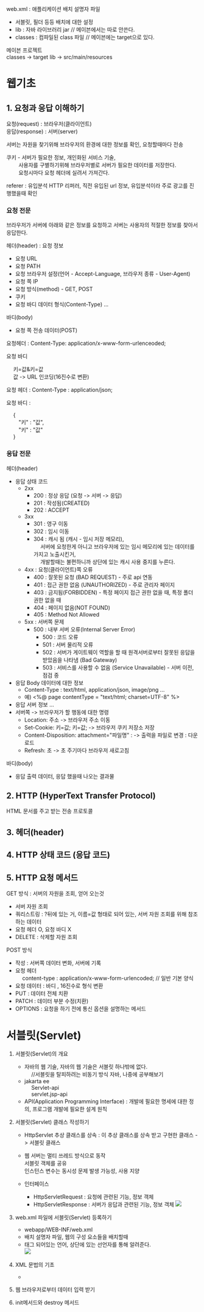 web.xml : 애플리케이션 배치 설명자 파일
- 서블릿, 필더 등등 배치에 대한 설정
- lib : 자바 라이브러리 jar // 메이븐에서는 따로 안쓴다.
- classes : 컴파일된 class 파일 // 메이븐에는 target으로 있다.

메이븐 프로젝트<br>
classes -> target
lib -> src/main/resources

# 웹기초
## 1. 요청과 응답 이해하기
요청(request) : 브라우저(클라이언트)<br>
응답(response) : 서버(server)

서버는 자원을 찾기위해 브라우저의 환경에 대한 정보를 확인, 요청할때마다 전송

쿠키 - 서버가 필요한 정보, 개인화된 서비스 기술, <br>
&emsp;&emsp; 사용자를 구별하기위해 브라우저별로 서버가 필요한 데이터를 저장한다.<br>
&emsp;&emsp; 요청시마다 요청 헤더에 실려서 가져간다.

referer : 유입분석 HTTP 리퍼러, 직전 유입된 url 정보, 유입분석이라 주로 광고를 진행했을때 확인

### 요청 전문 
브라우저가 서버에 아래와 같은 정보를 요청하고 서버는 사용자의 적절한 정보를 찾아서 응답한다.

헤더(header) : 요청 정보
- 요청 URL
- 요청 PATH
- 요청 브라우저 설정(언어 - Accept-Language, 브라우저 종류 - User-Agent)
- 요청  쪽 IP
- 요청 방식(method) - GET, POST
- 쿠키
- 요청 바디  데이터 형식(Content-Type)
...

바디(body)
- 요청 쪽 전송 데이터(POST)

요청헤더 : Content-Type: application/x-www-form-urlenceoded;

요청 바디

&emsp; 키=값&키=값 <br>
&emsp; 값 -> URL 인코딩(16진수로 변환)

요청 헤더 : Content-Type : application/json;

요청 바디 :

&emsp; {<br>
&emsp;&emsp; "키" : "값",<br>
&emsp;&emsp; "키" : "값"<br>
&emsp; }

### 응답 전문
헤더(header)
- 응답 상태 코드
    - 2xx
        - 200 : 정상 응답 (요청 -> 서버 -> 응답)
        - 201 : 작성됨(CREATED)
        - 202 : ACCEPT
    - 3xx
        - 301 : 영구 이동
        - 302 : 임시 이동
        - 304 : 캐시 됨 (캐시 - 임시 저장 메모리),<br>
          &emsp; 서버에 요청한게 아니고 브라우저에 있는 임시 메모리에 있는 데이터를 가지고 노출시킨거,<br>
          &emsp; 개발할때는 불편하니까 상단에 있는 캐시 사용 중지를 누른다.
    - 4xx : 요청(클라이언트)쪽 오류
        - 400 : 잘못된 요청 (BAD REQUEST) - 주로 api 연동
        - 401 : 접근 권한 없음 (UNAUTHORIZED) - 주로 관리자 페이지 
        - 403 : 금지됨(FORBIDDEN) - 특정 페이지 접근 권한 없을 때, 특정 폴더 권한 없을 때
        - 404 : 페이지 없음(NOT FOUND) 
        - 405 : Method Not Allowed
    - 5xx : 서버쪽 문제
        - 500 : 내부 서버 오류(Internal Server Error)
            - 500 : 코드 오류
            - 501 : 서버 물리적 오류
            - 502 : 서버가 게이트웨이 역할을 할 때 원격서버로부터 잘못된 응답을 받았음을 나타냄 (Bad Gateway)
            - 503 : 서비스를 사용할 수 없음 (Service Unavailable) - 서버 이전, 점검 중
- 응답 Body 데이터에 대한 정보
    - Content-Type : text/html, application/json, image/png ...
    - 예) <%@ page contentType = "text/html; charset=UTF-8" %>
- 응답 서버 정보 ...
- 서버쪽 -> 브라우저가 할 행동에 대한 명령
  - Location: 주소 -> 브라우저 주소 이동
  - Set-Cookie: 키=값; 키=값; -> 브라우저 쿠키 저장소 저장
  - Content-Disposition: attachment="파일명" : -> 출력을 파일로 변경 : 다운로드
  - Refresh: 초 -> 초 주기마다 브라우저 새로고침
  
바디(body)
- 응답 출력 데이터, 응답 했을때 나오는 결과물

## 2. HTTP (HyperText Transfer Protocol)
   HTML 문서를 주고 받는 전송 프로토콜

## 3. 헤더(header)
## 4. HTTP 상태 코드 (응답 코드)
## 5. HTTP 요청 메서드
GET 방식 : 서버의 자원을 조회, 얻어 오는것
- 서버 자원 조회
- 쿼리스트링 : ?뒤에 있는 거, 이름=값 형태로 되어 있는, 서버 자원 조회를 위해 참조하는 데이터
- 요청 헤더 O, 요청 바디 X
- DELETE : 삭제할 자원 조회

POST 방식
- 작성 : 서버쪽 데이터 변화, 서버에 기록
- 요청 헤더<br>
&emsp; content-type : application/x-www-form-urlencoded; // 일반 기본 양식
- 요청 데이터 : 바디 , 16진수로 형식 변환
- PUT : 데이터 전체 치환
- PATCH : 데이터 부분 수정(치환)
- OPTIONS : 요청을 하기 전에 통신 옵션을 설명하는 메서드


# 서블릿(Servlet)
1. 서블릿(Servlet)의 개요
   - 자바의 웹 기술, 자바의 웹 기술은 서블릿 하나밖에 없다.<br>
   &emsp; //서블릿을 탈피하려는 비동기 방식 자바, 나중에 공부해보기
   - jakarta ee<br>
     &emsp; Servlet-api<br>
     &emsp; servlet.jsp-api
   - API(Application Programming Interface) : 개발에 필요한 명세에 대한 정의, 프로그램 개발에 필요한 설계 원칙

2. 서블릿(Servlet) 클래스 작성하기
   - HttpServlet 추상 클래스를 상속
        : 이 추상 클래스를 상속 받고 구현한 클래스 -> 서블릿 클래스
   
   - 웹 서버는 멀티 쓰레드 방식으로 동작<br>
   서블릿 객체를 공유<br>
   인스턴스 변수는 동시성 문제 발생 가능성, 사용 지양
   - 인터페이스
     - HttpServletRequest : 요청에 관련된 기능, 정보 객체
     - HttpServletResponse : 서버가 응답과 관련된 기능, 정보 객체
       <img src="C:\app\Java\spring2311\img\httpServlet.png"/>

3. web.xml 파일에 서블릿(Servlet) 등록하기
    - webapp/WEB-INF/web.xml
    - 배치 설명자 파일, 웹의 구성 요소들을 배치할때
   - 태그 되어있는 언어, 상단에 있는 선언자를 통해 알려준다.<br>
     <img src="C:\app\Java\spring2311\img\web-app.png"/>
4. XML 문법의 기초
   - <? xml version="1.0" encoding="UTF-8" ?>
5. 웹 브라우저로부터 데이터 입력 받기
6. init메서드와  destroy 메서드